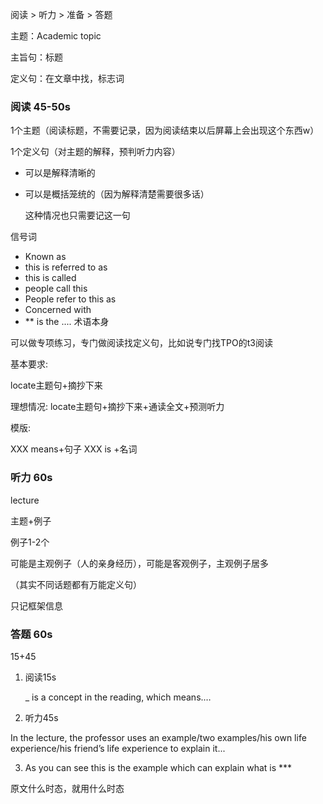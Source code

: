 阅读 > 听力 > 准备 > 答题



主题：Academic topic



主旨句：标题

定义句：在文章中找，标志词



### 阅读 45-50s

1个主题（阅读标题，不需要记录，因为阅读结束以后屏幕上会出现这个东西w）

1个定义句（对主题的解释，预判听力内容）

- 可以是解释清晰的

- 可以是概括笼统的（因为解释清楚需要很多话）

  这种情况也只需要记这一句

信号词

- Known as
- this is referred to as
- this is called
- people call this
- People refer to this as
- Concerned with
- \*\* is the .... 术语本身



可以做专项练习，专门做阅读找定义句，比如说专门找TPO的t3阅读

基本要求:

locate主题句+摘抄下来

理想情况: locate主题句+摘抄下来+通读全文+预测听力 

模版:

XXX means+句子 XXX is +名词



### 听力 60s

lecture

主题+例子

例子1-2个

可能是主观例子（人的亲身经历），可能是客观例子，主观例子居多

（其实不同话题都有万能定义句）

只记框架信息



### 答题 60s

15+45

1. 阅读15s

   _ is a concept in the reading, which means.…

2. 听力45s

  In the lecture, the professor uses an example/two examples/his own life experience/his friend’s life experience to explain it...

3. As you can see this is the example which can explain what is ***



原文什么时态，就用什么时态

